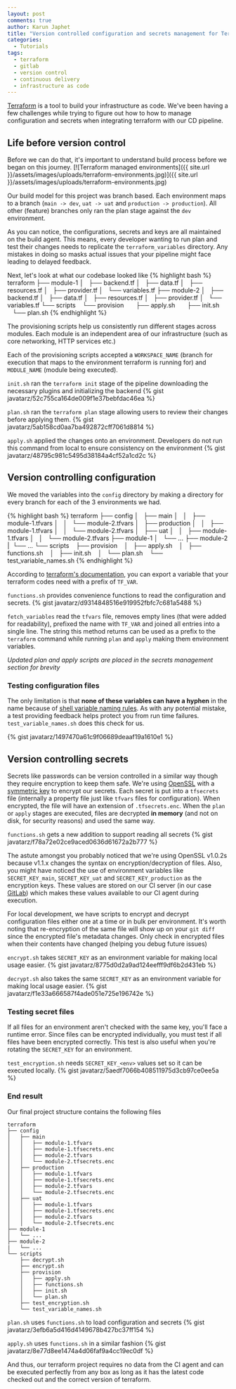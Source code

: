 ```yaml
---
layout: post
comments: true
author: Karun Japhet
title: "Version controlled configuration and secrets management for Terraform"
categories:
  - Tutorials
tags:
  - terraform
  - gitlab
  - version control
  - continuous delivery
  - infrastructure as code
---
```


[Terraform](https://www.terraform.io/) is a tool to build your infrastructure as code. We've been having a few challenges while trying to figure out how to how to manage configuration and secrets when integrating terraform with our CD pipeline.

<!-- more -->
## Life before version control
Before we can do that, it's important to understand build process before we began on this journey.
[![Terraform managed environments]({{ site.url }}/assets/images/uploads/terraform-environments.jpg)]({{ site.url }}/assets/images/uploads/terraform-environments.jpg)

Our build model for this project was branch based. Each environment maps to a branch (`main -> dev`, `uat -> uat` and `production -> production`). All other (feature) branches only ran the plan stage against the `dev` environment.

As you can notice, the configurations, secrets and keys are all maintained on the build agent. This means, every developer wanting to run plan and test their changes needs to replicate the `terraform_variables` directory. Any mistakes in doing so masks actual issues that your pipeline might face leading to delayed feedback.

Next, let's look at what our codebase looked like
{% highlight bash %}
terraform
├── module-1
│   ├── backend.tf
│   ├── data.tf
│   ├── resources.tf
│   ├── provider.tf
│   └── variables.tf
├── module-2
│   ├── backend.tf
│   ├── data.tf
│   ├── resources.tf
│   ├── provider.tf
│   └── variables.tf
└── scripts
    └── provision
        ├── apply.sh
        ├── init.sh
        └── plan.sh
{% endhighlight %}

The provisioning scripts help us consistently run different stages across modules. Each module is an independent area of our infrastructure (such as core networking, HTTP services etc.)

Each of the provisioning scripts accepted a `WORKSPACE_NAME` (branch for execution that maps to the environment terraform is running for) and `MODULE_NAME` (module being executed).

`init.sh` ran the `terraform init` stage of the pipeline downloading the necessary plugins and initializing the backend
{% gist javatarz/52c755ca164de009f1e37bebfdac46ea %}

`plan.sh` ran the `terraform plan` stage allowing users to review their changes before applying them.
{% gist javatarz/5ab158cd0aa7ba492872cff7061d8814 %}

`apply.sh` applied the changes onto an environment. Developers do not run this command from local to ensure consistency on the environment
{% gist javatarz/48795c981c5495d38184a4cf52a1cd2c %}

## Version controlling configuration
We moved the variables into the `config` directory by making a directory for every branch for each of the 3 environments we had.

{% highlight bash %}
terraform
├── config
│   ├── main
│   │   ├── module-1.tfvars
│   │   └── module-2.tfvars
│   ├── production
│   │   ├── module-1.tfvars
│   │   └── module-2.tfvars
│   ├── uat
│   │   ├── module-1.tfvars
│   │   └── module-2.tfvars
├── module-1
│   └── ...
├── module-2
|   └── ...
└── scripts
    ├── provision
    │   ├── apply.sh
    │   ├── functions.sh
    │   ├── init.sh
    │   └── plan.sh
    └── test_variable_names.sh
{% endhighlight %}

According to [terraform's documentation](https://www.terraform.io/docs/configuration/variables.html#environment-variables), you can export a variable that your terraform codes need with a prefix of `TF_VAR`.

`functions.sh` provides convenience functions to read the configuration and secrets.
{% gist javatarz/d9314848516e919952fbfc7c681a5488 %}

`fetch_variables` read the `tfvars` file, removes empty lines (that were added for readability), prefixed the name with `TF_VAR` and joined all entries into a single line. The string this method returns can be used as a prefix to the `terraform` command while running `plan` and `apply` making them environment variables.

*Updated plan and apply scripts are placed in the secrets management section for brevity*

### Testing configuration files
The only limitation is that **none of these variables can have a hyphen** in the name because of [shell variable naming rules](https://www.gnu.org/savannah-checkouts/gnu/bash/manual/bash.html#Definitions). As with any potential mistake, a test providing feedback helps protect you from run time failures. `test_variable_names.sh` does this check for us.

{% gist javatarz/1497470a61c9f06689deaaf19a1610e1 %}

## Version controlling secrets
Secrets like passwords can be version controlled in a similar way though they require encryption to keep them safe. We're using [OpenSSL](https://www.openssl.org/) with a [symmetric key](https://en.wikipedia.org/wiki/Symmetric-key_algorithm) to encrypt our secrets. Each secret is put into a `tfsecrets` file (internally a property file just like `tfvars` files for configuration). When encrypted, the file will have an extension of `.tfsecrets.enc`. When the `plan` or `apply` stages are executed, files are decrypted **in memory** (and not on disk, for security reasons) and used the same way.

`functions.sh` gets a new addition to support reading all secrets
{% gist javatarz/f78a72e02ce9aced0636d61672a2b777 %}

The astute amongst you probably noticed that we're using OpenSSL v1.0.2s because v1.1.x changes the syntax on encryption/decryption of files. Also, you might have noticed the use of environment variables like `SECRET_KEY_main`, `SECRET_KEY_uat` and `SECRET_KEY_production` as the encryption keys. These values are stored on our CI server (in our case [GitLab](https://gitlab.com/)) which makes these values available to our CI agent during execution.

For local development, we have scripts to encrypt and decrypt configuration files either one at a time or in bulk per environment. It's worth noting that re-encryption of the same file will show up on your `git diff` since the encrypted file's metadata changes. Only check in encrypted files when their contents have changed (helping you debug future issues)

`encrypt.sh` takes `SECRET_KEY` as an environment variable for making local usage easier.
{% gist javatarz/8775d0d2a9ad124eefff9df6b2d431eb %}

`decrypt.sh` also takes the same `SECRET_KEY` as an environment variable for making local usage easier.
{% gist javatarz/f1e33a666587f4ade051e725e196742e %}

### Testing secret files
If all files for an environment aren't checked with the same key, you'll face a runtime error. Since files can be encrypted individually, you must test if all files have been encrypted correctly. This test is also useful when you're rotating the `SECRET_KEY` for an environment.

`test_encryption.sh` needs `SECRET_KEY_<env>` values set so it can be executed locally.
{% gist javatarz/5aedf7066b408511975d3cb97ce0ee5a %}

### End result
Our final project structure contains the following files
```
terraform
├── config
│   ├── main
│   │   ├── module-1.tfvars
│   │   ├── module-1.tfsecrets.enc
│   │   ├── module-2.tfvars
│   │   └── module-2.tfsecrets.enc
│   ├── production
│   │   ├── module-1.tfvars
│   │   ├── module-1.tfsecrets.enc
│   │   ├── module-2.tfvars
│   │   └── module-2.tfsecrets.enc
│   ├── uat
│   │   ├── module-1.tfvars
│   │   ├── module-1.tfsecrets.enc
│   │   ├── module-2.tfvars
│   │   └── module-2.tfsecrets.enc
├── module-1
│   └── ...
├── module-2
|   └── ...
└── scripts
    ├── decrypt.sh
    ├── encrypt.sh
    ├── provision
    │   ├── apply.sh
    │   ├── functions.sh
    │   ├── init.sh
    │   └── plan.sh
    ├── test_encryption.sh
    └── test_variable_names.sh
```

`plan.sh` uses `functions.sh` to load configuration and secrets
{% gist javatarz/3efb6a5d416d4149678b427bc37ff154 %}

`apply.sh` uses `functions.sh` in a similar fashion
{% gist javatarz/8e77d8ee1474a4d06faf9a4cc19ec0df %}

And thus, our terraform project requires no data from the CI agent and can be executed perfectly from any box as long as it has the latest code checked out and the correct version of terraform.
